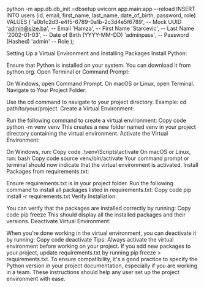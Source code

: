 python -m app.db.db_init =dbsetup
uvicorn app.main:app --reload
INSERT INTO users (id, email, first_name, last_name, date_of_birth, password, role)
VALUES
    (
        'a0b1c2d3-e4f5-6789-0a1b-2c3d4e5f6789', -- Mock UUID
        'admin@size.ba', -- Email
        'Hamza', -- First Name
        'Starcevic', -- Last Name
        '2002-01-03', -- Date of Birth (YYYY-MM-DD)
        'adminpass', -- Password (Hashed)
        'admin' -- Role
    );

Setting Up a Virtual Environment and Installing Packages
Install Python:

Ensure that Python is installed on your system. You can download it from python.org.
Open Terminal or Command Prompt:

On Windows, open Command Prompt.
On macOS or Linux, open Terminal.
Navigate to Your Project Folder:

Use the cd command to navigate to your project directory.
Example: cd path/to/your/project.
Create a Virtual Environment:

Run the following command to create a virtual environment:
Copy code
python -m venv venv
This creates a new folder named venv in your project directory containing the virtual environment.
Activate the Virtual Environment:

On Windows, run:
Copy code
.\venv\Scripts\activate
On macOS or Linux, run:
bash
Copy code
source venv/bin/activate
Your command prompt or terminal should now indicate that the virtual environment is activated.
Install Packages from requirements.txt:

Ensure requirements.txt is in your project folder.
Run the following command to install all packages listed in requirements.txt:
Copy code
pip install -r requirements.txt
Verify Installation:

You can verify that the packages are installed correctly by running:
Copy code
pip freeze
This should display all the installed packages and their versions.
Deactivate Virtual Environment:

When you're done working in the virtual environment, you can deactivate it by running:
Copy code
deactivate
Tips:
Always activate the virtual environment before working on your project.
If you add new packages to your project, update requirements.txt by running pip freeze > requirements.txt.
To ensure compatibility, it's a good practice to specify the Python version in your project documentation, especially if you are working in a team.
These instructions should help any user set up the project environment with ease.